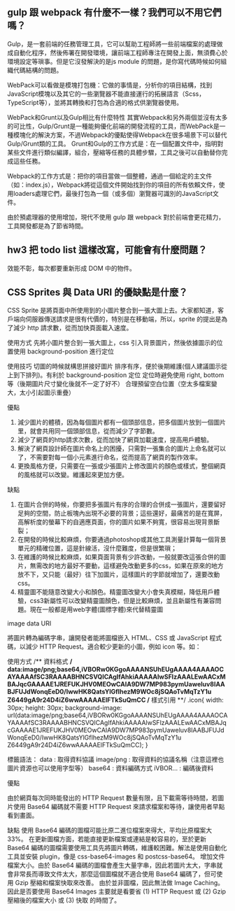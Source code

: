 ## gulp 跟 webpack 有什麼不一樣？我們可以不用它們嗎？
Gulp，是一套前端的任務管理工具，它可以幫助工程師將一些前端檔案的處理做成自動化程序，然後佈署在開發環境，讓前端工程師專注在開發上面，無須費心於環境設定等瑣事。但是它沒發解決的是js module 的問題，是你寫代碼時候如何組織代碼結構的問題。

WebPack可以看做是模塊打包機：它做的事情是，分析你的項目結構，找到JavaScript模塊以及其它的一些瀏覽器不能直接運行的拓展語言（Scss，TypeScript等），並將其轉換和打包為合適的格式供瀏覽器使用。

WebPack和Grunt以及Gulp相比有什麼特性
其實Webpack和另外兩個並沒有太多的可比性，Gulp/Grunt是一種能夠優化前端的開發流程的工具，而WebPack是一種模塊化的解決方案，不過Webpack的優點使得Webpack在很多場景下可以替代Gulp/Grunt類的工具。
Grunt和Gulp的工作方式是：在一個配置文件中，指明對某些文件進行類似編譯，組合，壓縮等任務的具體步驟，工具之後可以自動替你完成這些任務。

Webpack的工作方式是：把你的項目當做一個整體，通過一個給定的主文件（如：index.js），Webpack將從這個文件開始找到你的項目的所有依賴文件，使用loaders處理它們，最後打包為一個（或多個）瀏覽器可識別的JavaScript文件。

由於預處理器的使用增加，現代不使用 gulp 跟 webpack 對於前端會更花精力，工具開發都是為了節省時間。

## hw3 把 todo list 這樣改寫，可能會有什麼問題？
效能不彰，每次都要重新形成 DOM 中的物件。

## CSS Sprites 與 Data URI 的優缺點是什麼？

CSS Sprite 是將頁面中所使用到的小圖片整合到一張大圖上去。大家都知道，客戶端向伺服器傳送請求是很有代價的，特別是在移動端，所以，sprite 的提出是為了減少 http 請求數，從而加快頁面載入速度。

使用方式
先將小圖片整合到一張大圖上，css 引入背景圖片，然後依據圖示的位置使用 background-position 進行定位

使用技巧
切圖的時候就構思拼接好圖片
排序有序，便於後期維護(個人建議圖示從上到下排列)。有利於 background-position 定位
定位時避免使用 right, bottom 等（後期圖片尺寸變化後就不一定了好不）
合理預留空白位置（空太多檔案變大，太小引起圖示重疊）

優點
1. 減少圖片的體積，因為每個圖片都有一個頭部信息，把多個圖片放到一個圖片里，就會共用同一個頭部信息，從而減少了字節數。
2. 減少了網頁的http請求次數，從而加快了網頁加載速度，提高用戶體驗。
3. 解決了網頁設計師在圖片命名上的困擾，只需對一張集合的圖片上命名就可以了，不需要對每一個小元素進行命名，從而提高了網頁的製作效率。
4. 更換風格方便，只需要在一張或少張圖片上修改圖片的顏色或樣式，整個網頁的風格就可以改變。維護起來更加方便。

缺點
1. 在圖片合併的時候，你要把多張圖片有序的合理的合併成一張圖片，還要留好足夠的空間，防止板塊內出現不必要的背景；這些還好，最痛苦的是在寬屏，高解析度的螢幕下的自適應頁面，你的圖片如果不夠寬，很容易出現背景斷裂；
2. 在開發的時候比較麻煩，你要通過photoshop或其他工具測量計算每一個背景單元的精確位置，這是針線活，沒什麼難度，但是很繁瑣；
3. 在維護的時候比較麻煩，如果頁面背景有少許改動，一般就要改這張合併的圖片，無需改的地方最好不要動，這樣避免改動更多的css，如果在原來的地方放不下，又只能（最好）往下加圖片，這樣圖片的字節就增加了，還要改動css。
4. 精靈圖不能隨意改變大小和顏色。精靈圖改變大小會失真模糊，降低用戶體驗，css3新屬性可以改變精靈圖顏色，但是比較麻煩，並且新屬性有兼容問題。現在一般都是用web字體(圖標字體)來代替精靈圖

image data URI

將圖片轉為編碼字串，讓開發者能將圖檔嵌入 HTML、CSS 或 JavaScript 程式碼，以減少 HTTP Request。適合較少更新的小圖，例如 icon 等。如：

使用方式
/** 資料格式 **/
data:image/png;base64,iVBORw0KGgoAAAANSUhEUgAAAA4AAAAOCAYAAAAfSC3RAAAABHNCSVQICAgIfAhkiAAAAAlwSFlzAAALEwAACxMBAJqcGAAAAE1JREFUKJHV0MEOwCAIA9DW7MP983pymUaweluv8IAABJFUJdWonqEeD0/IwwHK8QatsYlGfIhezM9WOc8jSQAoTvMqTzY1u Z6449gA9r24D4iZ6wwAAAAAElFTkSuQmCC
/** 樣式引用 **/
.icon{
width: 30px; height: 30px;
background-image: url(data:image/png;base64,iVBORw0KGgoAAAANSUhEUgAAAA4AAAAOCAYAAAAfSC3RAAAABHNCSVQICAgIfAhkiAAAAAlwSFlzAAALEwAACxMBAJqcGAAAAE1JREFUKJHV0MEOwCAIA9DW7MP983pymUaweluv8IAABJFUJdWonqEeD0/IwwHK8QatsYlGfIhezM9WOc8jSQAoTvMqTzY1u Z6449gA9r24D4iZ6wwAAAAAElFTkSuQmCC);
}

標籤語法：
data : 取得資料協議
image/png : 取得資料的協議名稱（注意這裡也圖片資源也可以使用字型等）
base64 : 資料編碼方式
iVBOR… : 編碼後資料

優點

由於網頁每次同時能發出的 HTTP Request 數量有限，且下載需等待時間，若圖片使用 Base64 編碼就不需要 HTTP Request 來請求檔案和等待，讓使用者早點看到畫面。

缺點
使用 Base64 編碼的圖檔可能比原二進位檔案來得大，平均比原檔案大 33%。
在更新圖檔方面，若能直接更新檔案或連結是較容易的，至於更新 Base64 編碼的圖檔需要使用工具先將圖片轉碼，維護較困難。解法是使用自動化工具並安裝 plugin，像是 css-base64-images 和 postcss-base64。
增加文件檔案大小。由於 Base64 編碼的圖檔會產生大量字串，因此若圖片太大，字串就會非常長而導致文件太大，那麼這個圖檔就不適合使用 Base64 編碼了，但可使用 Gzip 壓縮和檔案快取來改善。
由於並非圖檔，因此無法做 Image Caching。
因此是否要使用 Base64 Images 主要就是看要省 (1) HTTP Request 或 (2) Gzip 壓縮後的檔案大小 或 (3) 快取 的時間了。

